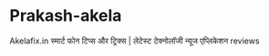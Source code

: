 # Prakash-akela
Akelafix.in स्मार्ट फोन टिप्स और ट्रिक्स | लेटेस्ट टेक्नोलॉजी न्यूज एप्लिकेशन reviews
